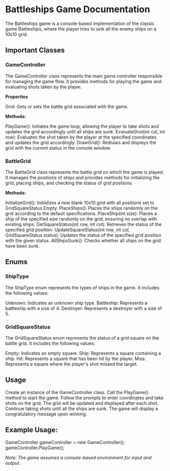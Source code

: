 <h1>Battleships Game Documentation</h1>

The Battleships game is a console-based implementation of the classic game Battleships, where the player tries to sink all the enemy ships on a 10x10 grid.

<h2>Important Classes</h2>

<h3>GameController</h3>

The GameController class represents the main game controller responsible for managing the game flow. It provides methods for playing the game and evaluating shots taken by the player.

<b>Properties</b>

Grid: Gets or sets the battle grid associated with the game.

<b>Methods:</b>

PlayGame(): Initiates the game loop, allowing the player to take shots and updates the grid accordingly until all ships are sunk.
EvaluateShot(int col, int row): Evaluates the shot taken by the player at the specified coordinates and updates the grid accordingly.
DrawGrid(): Redraws and displays the grid with the current status in the console window.

<h3>BattleGrid</h3>

The BattleGrid class represents the battle grid on which the game is played. It manages the positions of ships and provides methods for initializing the grid, placing ships, and checking the status of grid positions.

<b>Methods:</b>

InitializeGrid(): Initializes a new blank 10x10 grid with all positions set to GridSquareStatus.Empty.
PlaceShips(): Places the ships randomly on the grid according to the default specifications.
PlaceShip(int size): Places a ship of the specified size randomly on the grid, ensuring no overlap with existing ships.
GetSquareStatus(int row, int col): Retrieves the status of the specified grid position.
UpdateSquareStatus(int row, int col, GridSquareStatus status): Updates the status of the specified grid position with the given status.
AllShipsSunk(): Checks whether all ships on the grid have been sunk.

<h2>Enums</h2>

<h3>ShipType</h3>

The ShipType enum represents the types of ships in the game. It includes the following values:

Unknown: Indicates an unknown ship type.
Battleship: Represents a battleship with a size of 4.
Destroyer: Represents a destroyer with a size of 5.

<h3>GridSquareStatus</h3>

The GridSquareStatus enum represents the status of a grid square on the battle grid. It includes the following values:

Empty: Indicates an empty square.
Ship: Represents a square containing a ship.
Hit: Represents a square that has been hit by the player.
Miss: Represents a square where the player's shot missed the target.

<h2>Usage</h2>

Create an instance of the GameController class.
Call the PlayGame() method to start the game.
Follow the prompts to enter coordinates and take shots on the grid.
The grid will be updated and displayed after each shot.
Continue taking shots until all the ships are sunk.
The game will display a congratulatory message upon winning.

<h2>Example Usage:</h2>

GameController gameController = new GameController();
gameController.PlayGame();

*Note: The game assumes a console-based environment for input and output.*
